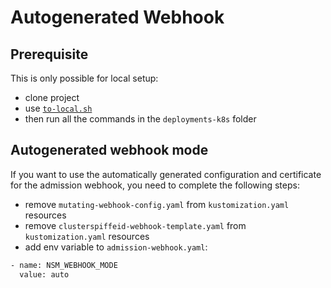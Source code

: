 # Autogenerated Webhook

## Prerequisite

This is only possible for local setup:
- clone project
- use [`to-local.sh`](../../to-local.sh)
- then run all the commands in the `deployments-k8s` folder

## Autogenerated webhook mode

If you want to use the automatically generated configuration and certificate for the admission webhook, you need to complete the following steps:

- remove `mutating-webhook-config.yaml` from `kustomization.yaml` resources
- remove `clusterspiffeid-webhook-template.yaml` from `kustomization.yaml` resources
- add env variable to `admission-webhook.yaml`:
```bash
- name: NSM_WEBHOOK_MODE
  value: auto
```
